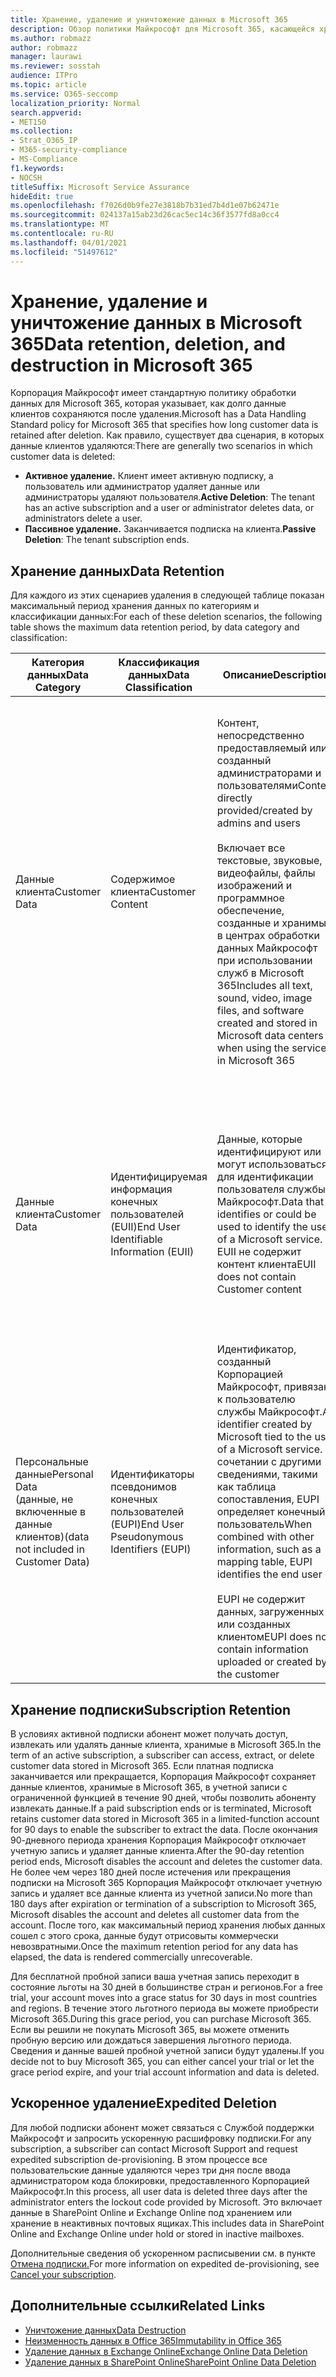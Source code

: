 ```yaml
---
title: Хранение, удаление и уничтожение данных в Microsoft 365
description: Обзор политики Майкрософт для Microsoft 365, касающейся хранения, удаления и уничтожения данных.
ms.author: robmazz
author: robmazz
manager: laurawi
ms.reviewer: sosstah
audience: ITPro
ms.topic: article
ms.service: O365-seccomp
localization_priority: Normal
search.appverid:
- MET150
ms.collection:
- Strat_O365_IP
- M365-security-compliance
- MS-Compliance
f1.keywords:
- NOCSH
titleSuffix: Microsoft Service Assurance
hideEdit: true
ms.openlocfilehash: f7026d0b9fe27e3818b7b31ed7b4d1e07b62471e
ms.sourcegitcommit: 024137a15ab23d26cac5ec14c36f3577fd8a0cc4
ms.translationtype: MT
ms.contentlocale: ru-RU
ms.lasthandoff: 04/01/2021
ms.locfileid: "51497612"
---
```

# <a name="data-retention-deletion-and-destruction-in-microsoft-365"></a><span data-ttu-id="d35f1-103">Хранение, удаление и уничтожение данных в Microsoft 365</span><span class="sxs-lookup"><span data-stu-id="d35f1-103">Data retention, deletion, and destruction in Microsoft 365</span></span>

<span data-ttu-id="d35f1-104">Корпорация Майкрософт имеет стандартную политику обработки данных для Microsoft 365, которая указывает, как долго данные клиентов сохраняются после удаления.</span><span class="sxs-lookup"><span data-stu-id="d35f1-104">Microsoft has a Data Handling Standard policy for Microsoft 365 that specifies how long customer data is retained after deletion.</span></span> <span data-ttu-id="d35f1-105">Как правило, существует два сценария, в которых данные клиентов удаляются:</span><span class="sxs-lookup"><span data-stu-id="d35f1-105">There are generally two scenarios in which customer data is deleted:</span></span>

- <span data-ttu-id="d35f1-106">**Активное удаление.** Клиент имеет активную подписку, а пользователь или администратор удаляет данные или администраторы удаляют пользователя.</span><span class="sxs-lookup"><span data-stu-id="d35f1-106">**Active Deletion**: The tenant has an active subscription and a user or administrator deletes data, or administrators delete a user.</span></span>
- <span data-ttu-id="d35f1-107">**Пассивное удаление.** Заканчивается подписка на клиента.</span><span class="sxs-lookup"><span data-stu-id="d35f1-107">**Passive Deletion**: The tenant subscription ends.</span></span>

## <a name="data-retention"></a><span data-ttu-id="d35f1-108">Хранение данных</span><span class="sxs-lookup"><span data-stu-id="d35f1-108">Data Retention</span></span>

<span data-ttu-id="d35f1-109">Для каждого из этих сценариев удаления в следующей таблице показан максимальный период хранения данных по категориям и классификации данных:</span><span class="sxs-lookup"><span data-stu-id="d35f1-109">For each of these deletion scenarios, the following table shows the maximum data retention period, by data category and classification:</span></span>

| <span data-ttu-id="d35f1-110">Категория данных</span><span class="sxs-lookup"><span data-stu-id="d35f1-110">Data Category</span></span> | <span data-ttu-id="d35f1-111">Классификация данных</span><span class="sxs-lookup"><span data-stu-id="d35f1-111">Data Classification</span></span> | <span data-ttu-id="d35f1-112">Описание</span><span class="sxs-lookup"><span data-stu-id="d35f1-112">Description</span></span> | <span data-ttu-id="d35f1-113">Примеры</span><span class="sxs-lookup"><span data-stu-id="d35f1-113">Examples</span></span> | <span data-ttu-id="d35f1-114">Период хранения</span><span class="sxs-lookup"><span data-stu-id="d35f1-114">Retention Period</span></span> |
|-----------------|-----------------|-----------------|----------------------------------|-------------------------------|
| <span data-ttu-id="d35f1-115">Данные клиента</span><span class="sxs-lookup"><span data-stu-id="d35f1-115">Customer Data</span></span> | <span data-ttu-id="d35f1-116">Содержимое клиента</span><span class="sxs-lookup"><span data-stu-id="d35f1-116">Customer Content</span></span>| <span data-ttu-id="d35f1-117">Контент, непосредственно предоставляемый или созданный администраторами и пользователями</span><span class="sxs-lookup"><span data-stu-id="d35f1-117">Content directly provided/created by admins and users</span></span> <br><br> <span data-ttu-id="d35f1-118">Включает все текстовые, звуковые, видеофайлы, файлы изображений и программное обеспечение, созданные и хранимые в центрах обработки данных Майкрософт при использовании служб в Microsoft 365</span><span class="sxs-lookup"><span data-stu-id="d35f1-118">Includes all text, sound, video, image files, and software created and stored in Microsoft data centers when using the services in Microsoft 365</span></span> | <span data-ttu-id="d35f1-119">Примеры наиболее часто используемых приложений Microsoft 365, которые позволяют пользователям автор данных, включают Word, Excel, PowerPoint, Outlook и OneNote.</span><span class="sxs-lookup"><span data-stu-id="d35f1-119">Examples of the most commonly used Microsoft 365 applications that allow users to author data include Word, Excel, PowerPoint, Outlook, and OneNote</span></span> <br><br> <span data-ttu-id="d35f1-120">Содержимое клиента также включает в себя секреты, которые принадлежат клиентам (пароли, сертификаты, ключи шифрования, ключи хранения)</span><span class="sxs-lookup"><span data-stu-id="d35f1-120">Customer content also includes customer-owned/provided secrets (passwords, certificates, encryption keys, storage keys)</span></span> | <span data-ttu-id="d35f1-121">**Сценарий активного удаления:** не более 30 дней</span><span class="sxs-lookup"><span data-stu-id="d35f1-121">**Active Deletion Scenario:** at most 30 days</span></span> <br><br> <span data-ttu-id="d35f1-122">**Сценарий пассивного удаления:** не более 180 дней</span><span class="sxs-lookup"><span data-stu-id="d35f1-122">**Passive Deletion Scenario:** at most 180 days</span></span> |
| <span data-ttu-id="d35f1-123">Данные клиента</span><span class="sxs-lookup"><span data-stu-id="d35f1-123">Customer Data</span></span> | <span data-ttu-id="d35f1-124">Идентифицируемая информация конечных пользователей (EUII)</span><span class="sxs-lookup"><span data-stu-id="d35f1-124">End User Identifiable Information (EUII)</span></span> | <span data-ttu-id="d35f1-125">Данные, которые идентифицируют или могут использоваться для идентификации пользователя службы Майкрософт.</span><span class="sxs-lookup"><span data-stu-id="d35f1-125">Data that identifies or could be used to identify the user of a Microsoft service.</span></span> <span data-ttu-id="d35f1-126">EUII не содержит контент клиента</span><span class="sxs-lookup"><span data-stu-id="d35f1-126">EUII does not contain Customer content</span></span> | <span data-ttu-id="d35f1-127">Имя пользователя или имя отображения (DOMAIN\UserName)</span><span class="sxs-lookup"><span data-stu-id="d35f1-127">User name or display name (DOMAIN\UserName)</span></span> <br><br> <span data-ttu-id="d35f1-128">Имя основного пользователя (name@domain)</span><span class="sxs-lookup"><span data-stu-id="d35f1-128">User principal name (name@domain)</span></span> <br><br>  <span data-ttu-id="d35f1-129">IP-адреса, определенные пользователю</span><span class="sxs-lookup"><span data-stu-id="d35f1-129">User-specific IP addresses</span></span> | <span data-ttu-id="d35f1-130">**Сценарий активного удаления:** не более 180 дней (только действие администратора клиента)</span><span class="sxs-lookup"><span data-stu-id="d35f1-130">**Active Deletion Scenario:** at most 180 days (only a tenant administrator action)</span></span> <br><br> <span data-ttu-id="d35f1-131">**Сценарий пассивного удаления:** не более 180 дней</span><span class="sxs-lookup"><span data-stu-id="d35f1-131">**Passive Deletion Scenario:** at most 180 days</span></span> |
| <span data-ttu-id="d35f1-132">Персональные данные</span><span class="sxs-lookup"><span data-stu-id="d35f1-132">Personal Data</span></span> <br> <span data-ttu-id="d35f1-133">(данные, не включенные в данные клиентов)</span><span class="sxs-lookup"><span data-stu-id="d35f1-133">(data not included in Customer Data)</span></span> | <span data-ttu-id="d35f1-134">Идентификаторы псевдонимов конечных пользователей (EUPI)</span><span class="sxs-lookup"><span data-stu-id="d35f1-134">End User Pseudonymous Identifiers (EUPI)</span></span> | <span data-ttu-id="d35f1-135">Идентификатор, созданный Корпорацией Майкрософт, привязан к пользователю службы Майкрософт.</span><span class="sxs-lookup"><span data-stu-id="d35f1-135">An identifier created by Microsoft tied to the user of a Microsoft service.</span></span> <span data-ttu-id="d35f1-136">В сочетании с другими сведениями, такими как таблица сопоставления, EUPI определяет конечный пользователь</span><span class="sxs-lookup"><span data-stu-id="d35f1-136">When combined with other information, such as a mapping table, EUPI identifies the end user</span></span> <br><br> <span data-ttu-id="d35f1-137">EUPI не содержит данных, загруженных или созданных клиентом</span><span class="sxs-lookup"><span data-stu-id="d35f1-137">EUPI does not contain information uploaded or created by the customer</span></span> | <span data-ttu-id="d35f1-138">Пользовательские GUID, PUID или SID</span><span class="sxs-lookup"><span data-stu-id="d35f1-138">User GUIDs, PUIDs, or SIDs</span></span> <br><br> <span data-ttu-id="d35f1-139">ID-ы сеанса</span><span class="sxs-lookup"><span data-stu-id="d35f1-139">Session IDs</span></span> | <span data-ttu-id="d35f1-140">**Сценарий активного удаления:** не более 30 дней</span><span class="sxs-lookup"><span data-stu-id="d35f1-140">**Active Deletion Scenario:** at most 30 days</span></span> <br><br> <span data-ttu-id="d35f1-141">**Сценарий пассивного удаления:** не более 180 дней</span><span class="sxs-lookup"><span data-stu-id="d35f1-141">**Passive Deletion Scenario:** at most 180 days</span></span> |

## <a name="subscription-retention"></a><span data-ttu-id="d35f1-142">Хранение подписки</span><span class="sxs-lookup"><span data-stu-id="d35f1-142">Subscription Retention</span></span>

<span data-ttu-id="d35f1-143">В условиях активной подписки абонент может получать доступ, извлекать или удалять данные клиента, хранимые в Microsoft 365.</span><span class="sxs-lookup"><span data-stu-id="d35f1-143">In the term of an active subscription, a subscriber can access, extract, or delete customer data stored in Microsoft 365.</span></span> <span data-ttu-id="d35f1-144">Если платная подписка заканчивается или прекращается, Корпорация Майкрософт сохраняет данные клиентов, хранимые в Microsoft 365, в учетной записи с ограниченной функцией в течение 90 дней, чтобы позволить абоненту извлекать данные.</span><span class="sxs-lookup"><span data-stu-id="d35f1-144">If a paid subscription ends or is terminated, Microsoft retains customer data stored in Microsoft 365 in a limited-function account for 90 days to enable the subscriber to extract the data.</span></span> <span data-ttu-id="d35f1-145">После окончания 90-дневного периода хранения Корпорация Майкрософт отключает учетную запись и удаляет данные клиента.</span><span class="sxs-lookup"><span data-stu-id="d35f1-145">After the 90-day retention period ends, Microsoft disables the account and deletes the customer data.</span></span> <span data-ttu-id="d35f1-146">Не более чем через 180 дней после истечения или прекращения подписки на Microsoft 365 Корпорация Майкрософт отключает учетную запись и удаляет все данные клиента из учетной записи.</span><span class="sxs-lookup"><span data-stu-id="d35f1-146">No more than 180 days after expiration or termination of a subscription to Microsoft 365, Microsoft disables the account and deletes all customer data from the account.</span></span> <span data-ttu-id="d35f1-147">После того, как максимальный период хранения любых данных сошел с этого срока, данные будут отрисовыты коммерчески невозвратными.</span><span class="sxs-lookup"><span data-stu-id="d35f1-147">Once the maximum retention period for any data has elapsed, the data is rendered commercially unrecoverable.</span></span>

<span data-ttu-id="d35f1-148">Для бесплатной пробной записи ваша учетная запись переходит в состояние льготы на 30 дней в большинстве стран и регионов.</span><span class="sxs-lookup"><span data-stu-id="d35f1-148">For a free trial, your account moves into a grace status for 30 days in most countries and regions.</span></span> <span data-ttu-id="d35f1-149">В течение этого льготного периода вы можете приобрести Microsoft 365.</span><span class="sxs-lookup"><span data-stu-id="d35f1-149">During this grace period, you can purchase Microsoft 365.</span></span> <span data-ttu-id="d35f1-150">Если вы решили не покупать Microsoft 365, вы можете отменить пробную версию или дождаться завершения льготного периода. Сведения и данные вашей пробной учетной записи будут удалены.</span><span class="sxs-lookup"><span data-stu-id="d35f1-150">If you decide not to buy Microsoft 365, you can either cancel your trial or let the grace period expire, and your trial account information and data is deleted.</span></span>

## <a name="expedited-deletion"></a><span data-ttu-id="d35f1-151">Ускоренное удаление</span><span class="sxs-lookup"><span data-stu-id="d35f1-151">Expedited Deletion</span></span>

<span data-ttu-id="d35f1-152">Для любой подписки абонент может связаться с Службой поддержки Майкрософт и запросить ускоренную расшифровку подписки.</span><span class="sxs-lookup"><span data-stu-id="d35f1-152">For any subscription, a subscriber can contact Microsoft Support and request expedited subscription de-provisioning.</span></span> <span data-ttu-id="d35f1-153">В этом процессе все пользовательские данные удаляются через три дня после ввода администратором кода блокировки, предоставленного Корпорацией Майкрософт.</span><span class="sxs-lookup"><span data-stu-id="d35f1-153">In this process, all user data is deleted three days after the administrator enters the lockout code provided by Microsoft.</span></span> <span data-ttu-id="d35f1-154">Это включает данные в SharePoint Online и Exchange Online под хранением или хранение в неактивных почтовых ящиках.</span><span class="sxs-lookup"><span data-stu-id="d35f1-154">This includes data in SharePoint Online and Exchange Online under hold or stored in inactive mailboxes.</span></span>

<span data-ttu-id="d35f1-155">Дополнительные сведения об ускоренном расписывении см. в пункте [Отмена подписки.](/microsoft-365/commerce/subscriptions/cancel-your-subscription)</span><span class="sxs-lookup"><span data-stu-id="d35f1-155">For more information on expedited de-provisioning, see [Cancel your subscription](/microsoft-365/commerce/subscriptions/cancel-your-subscription).</span></span>

## <a name="related-links"></a><span data-ttu-id="d35f1-156">Дополнительные ссылки</span><span class="sxs-lookup"><span data-stu-id="d35f1-156">Related Links</span></span>

- [<span data-ttu-id="d35f1-157">Уничтожение данных</span><span class="sxs-lookup"><span data-stu-id="d35f1-157">Data Destruction</span></span>](assurance-data-destruction.md)
- [<span data-ttu-id="d35f1-158">Неизменность данных в Office 365</span><span class="sxs-lookup"><span data-stu-id="d35f1-158">Immutability in Office 365</span></span>](assurance-data-immutability.md)
- [<span data-ttu-id="d35f1-159">Удаление данных в Exchange Online</span><span class="sxs-lookup"><span data-stu-id="d35f1-159">Exchange Online Data Deletion</span></span>](assurance-exchange-online-data-deletion.md)
- [<span data-ttu-id="d35f1-160">Удаление данных в SharePoint Online</span><span class="sxs-lookup"><span data-stu-id="d35f1-160">SharePoint Online Data Deletion</span></span>](assurance-sharepoint-online-data-deletion.md)
